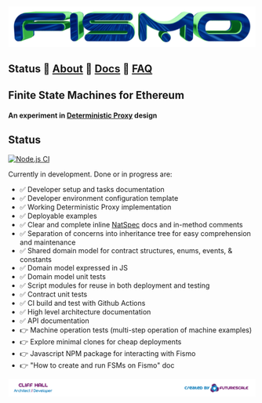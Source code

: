 ![Fismo](docs/images/fismo-logo.png)
##  Status  🧪  [About](docs/about.md) 🧪 [Docs](docs/docs.md) 🧪 [FAQ](docs/faq.md)

## Finite State Machines for Ethereum
#### An experiment in [Deterministic Proxy](docs/about.md#a-deterministic-proxy-experiment) design

## Status
[![Node.js CI](https://github.com/cliffhall/Fismo/actions/workflows/node.js.yml/badge.svg)](https://github.com/cliffhall/Fismo/actions/workflows/node.js.yml)

Currently in development. Done or in progress are:
- ✅ Developer setup and tasks documentation
- ✅ Developer environment configuration template
- ✅ Working Deterministic Proxy implementation
- ✅ Deployable examples
- ✅ Clear and complete inline [NatSpec](https://docs.soliditylang.org/en/v0.8.11/natspec-format.html?highlight=NatSpec) docs and in-method comments
- ✅ Separation of concerns into inheritance tree for easy comprehension and maintenance
- ✅ Shared domain model for contract structures, enums, events, & constants
- ✅ Domain model expressed in JS
- ✅ Domain model unit tests
- ✅ Script modules for reuse in both deployment and testing
- ✅ Contract unit tests
- ✅ CI build and test with Github Actions
- ✅ High level architecture documentation
- ✅ API documentation
- 👉 Machine operation tests (multi-step operation of machine examples)
- 👉 Explore minimal clones for cheap deployments
- 👉 Javascript NPM package for interacting with Fismo
- 👉 "How to create and run FSMs on Fismo" doc


![Created by Futurescale](docs/images/created-by.png)